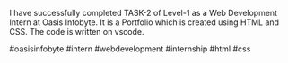 I have successfully completed TASK-2 of Level-1 as a Web Development Intern at Oasis Infobyte.
It is a Portfolio which is created using HTML and CSS.
The code is written on vscode.

#oasisinfobyte #intern #webdevelopment #internship #html #css
